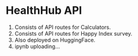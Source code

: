 # HealthHub API

1. Consists of API routes for Calculators.
2. Consists of API routes for Happy Index survey.
3. Also deployed on HuggingFace.
4. ipynb uploading...
